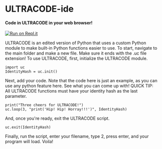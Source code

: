 # ULTRACODE-ide
#### Code in ULTRACODE in your web browser!
[![Run on Repl.it](https://repl.it/badge/github/HENRYMARTIN5/ULTRACODE)](https://repl.it/github/HENRYMARTIN5/ULTRACODE)

ULTRACODE is an edited version of Python that uses a custom Python module to make built-in Python functions easier to use.
To start, navigate to the main folder and make a new file. Make sure it ends with the .uc file extension!
To use ULTRACODE, first, initialize the ULTRACODE module.
```
import uc
IdentityHash = uc.init()
```
Next, add your code. Note that the code here is just an example, as you can use any python feature here. See what you can come up with!
QUICK TIP: All ULTRACODE functions must have your identity hash as the last parameter.
```
print("Three cheers for ULTRACODE!")
uc.loop(3, "print('Hip! Hip! Horray!!!')", IdentityHash)
```
And, once you're ready, exit the ULTRACODE script.
```
uc.exit(IdentityHash)
```
Finally, run the script, enter your filename, type 2, press enter, and your program will load. Voila!
